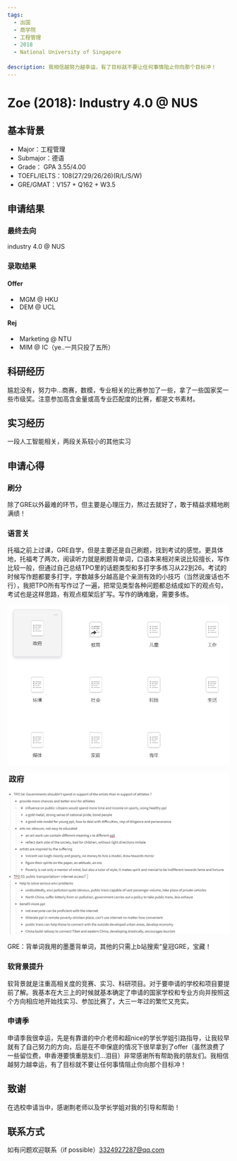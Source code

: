 ```yaml
---
tags:
  - 出国
  - 商学院
  - 工程管理
  - 2018
  - National University of Singapore

description: 我相信越努力越幸运，有了目标就不要让任何事情阻止你向那个目标冲！
---
```


# Zoe (2018): Industry 4.0 @ NUS

## 基本背景

- Major：工程管理
- Submajor：德语
- Grade： GPA 3.55/4.00
- TOEFL/IELTS：108(27/29/26/26)(R/L/S/W)
- GRE/GMAT：V157 + Q162 + W3.5

## 申请结果

### 最终去向

industry 4.0 @ NUS

### 录取结果

#### Offer

- ​	MGM @ HKU
- ​	DEM @ UCL

#### Rej

- ​	Marketing @ NTU
- ​	MIM @ IC（ye..一共只投了五所）

## 科研经历

尴尬没有，努力中...商赛，数模，专业相关的比赛参加了一些，拿了一些国家奖一些市级奖。注意参加高含金量或高专业匹配度的比赛，都是文书素材。

## 实习经历

一段人工智能相关，两段关系较小的其他实习

## 申请心得

### 刷分

除了GRE以外最难的环节，但主要是心理压力，熬过去就好了，敢于精益求精地刷满绩！

### 语言关

托福之前上过课，GRE自学，但是主要还是自己刷题，找到考试的感觉。更具体地，托福考了两次，阅读听力就是刷题背单词，口语本来相对来说比较擅长，写作比较一般，但通过自己总结TPO里的话题类型和多打字多练习从22到26。考试的时候写作题都要多打字，字数越多分越高是个亲测有效的小技巧（当然说废话也不行），我把TPO所有写作过了一遍，把常见类型各种问题都总结成如下的观点句，考试也是这样思路，有观点框架后扩写。写作的确难磨，需要多练。

![image1](img/zoe/1.png)

![image2](img/zoe/2.png)

GRE：背单词我用的墨墨背单词，其他的只需上b站搜索“皇冠GRE，宝藏！

### 软背景提升

软背景就是注重高相关度的竞赛、实习、科研项目。对于要申请的学校和项目要提前了解。我基本在大三上的时候就基本确定了申请的国家学校和专业方向并按照这个方向相应地开始找实习、参加比赛了，大三一年过的繁忙又充实。

### 申请季

申请季我很幸运，先是有靠谱的中介老师和超nice的学长学姐引路指导，让我较早就有了自己努力的方向，后是在不申保底的情况下很早拿到了offer（虽然浪费了一些留位费，申香港要慎重朋友们...泪目）非常感谢所有帮助我的朋友们。我相信越努力越幸运，有了目标就不要让任何事情阻止你向那个目标冲！

## 致谢

在选校申请当中，感谢荆老师以及学长学姐对我的引导和帮助！

## 联系方式
如有问题欢迎联系（if possible）3324927287@qq.com